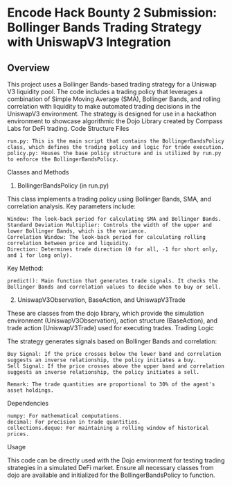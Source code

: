 # Encode Hack Bounty 2 Submission: Bollinger Bands Trading Strategy with UniswapV3 Integration
## Overview

This project uses a Bollinger Bands-based trading strategy for a Uniswap V3 liquidity pool. The code includes a trading policy that leverages a combination of Simple Moving Average (SMA), Bollinger Bands, and rolling correlation with liquidity to make automated trading decisions in the UniswapV3 environment. The strategy is designed for use in a hackathon environment to showcase algorithmic the Dojo Library created by Compass Labs for DeFi trading.
Code Structure
Files

    run.py: This is the main script that contains the BollingerBandsPolicy class, which defines the trading policy and logic for trade execution.
    policy.py: Houses the base policy structure and is utilized by run.py to enforce the BollingerBandsPolicy.

Classes and Methods
1. BollingerBandsPolicy (in run.py)

This class implements a trading policy using Bollinger Bands, SMA, and correlation analysis. Key parameters include:

    Window: The look-back period for calculating SMA and Bollinger Bands.
    Standard Deviation Multiplier: Controls the width of the upper and lower Bollinger Bands, which is the variance.
    Correlation Window: The look-back period for calculating rolling correlation between price and liquidity.
    Direction: Determines trade direction (0 for all, -1 for short only, and 1 for long only).

Key Method:

    predict(): Main function that generates trade signals. It checks the Bollinger Bands and correlation values to decide when to buy or sell.

2. UniswapV3Observation, BaseAction, and UniswapV3Trade

These are classes from the dojo library, which provide the simulation environment (UniswapV3Observation), action structure (BaseAction), and trade action (UniswapV3Trade) used for executing trades.
Trading Logic

The strategy generates signals based on Bollinger Bands and correlation:

    Buy Signal: If the price crosses below the lower band and correlation suggests an inverse relationship, the policy initiates a buy.
    Sell Signal: If the price crosses above the upper band and correlation suggests an inverse relationship, the policy initiates a sell.
    
    Remark: The trade quantities are proportional to 30% of the agent's asset holdings.

Dependencies

    numpy: For mathematical computations.
    decimal: For precision in trade quantities.
    collections.deque: For maintaining a rolling window of historical prices.

Usage

This code can be directly used with the Dojo environment for testing trading strategies in a simulated DeFi market. Ensure all necessary classes from dojo are available and initialized for the BollingerBandsPolicy to function.
